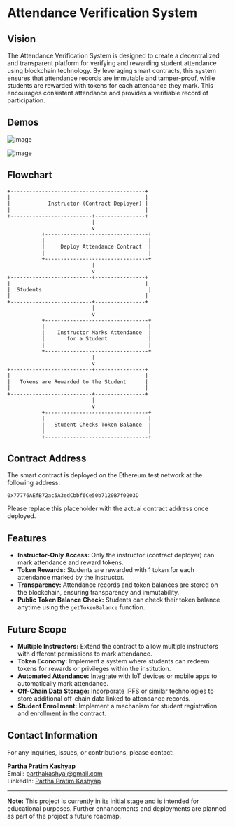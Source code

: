 # Attendance Verification System

## Vision

The Attendance Verification System is designed to create a decentralized and transparent platform for verifying and rewarding student attendance using blockchain technology. By leveraging smart contracts, this system ensures that attendance records are immutable and tamper-proof, while students are rewarded with tokens for each attendance they mark. This encourages consistent attendance and provides a verifiable record of participation.

## Demos

![image](https://github.com/user-attachments/assets/cf0e5cd6-1816-4b09-9b17-a3bd2b08898c)

![image](https://github.com/user-attachments/assets/587492c0-bcd5-4404-85be-88096f6031df)



## Flowchart

```plaintext
+-------------------------------------------+
|                                           |
|            Instructor (Contract Deployer) |
|                                           |
+--------------------------+----------------+
                           |
                           v
           +---------------------------------+
           |                                 |
           |     Deploy Attendance Contract  |
           |                                 |
           +---------------------------------+
                           |
                           v
+--------------------------+----------------+
|                                           |
|  Students                                  |
|                                           |
+--------------------------+----------------+
                           |
                           v
           +---------------------------------+
           |                                 |
           |    Instructor Marks Attendance  |
           |       for a Student             |
           |                                 |
           +---------------------------------+
                           |
                           v
+--------------------------+----------------+
|                                           |
|   Tokens are Rewarded to the Student      |
|                                           |
+--------------------------+----------------+
                           |
                           v
           +---------------------------------+
           |                                 |
           |   Student Checks Token Balance  |
           |                                 |
           +---------------------------------+
```

## Contract Address

The smart contract is deployed on the Ethereum test network at the following address:

`0x77776AEfB72ac5A3edCbbf6Ce50b7120B7f0203D`

Please replace this placeholder with the actual contract address once deployed.

## Features

- **Instructor-Only Access:** Only the instructor (contract deployer) can mark attendance and reward tokens.
- **Token Rewards:** Students are rewarded with 1 token for each attendance marked by the instructor.
- **Transparency:** Attendance records and token balances are stored on the blockchain, ensuring transparency and immutability.
- **Public Token Balance Check:** Students can check their token balance anytime using the `getTokenBalance` function.

## Future Scope

- **Multiple Instructors:** Extend the contract to allow multiple instructors with different permissions to mark attendance.
- **Token Economy:** Implement a system where students can redeem tokens for rewards or privileges within the institution.
- **Automated Attendance:** Integrate with IoT devices or mobile apps to automatically mark attendance.
- **Off-Chain Data Storage:** Incorporate IPFS or similar technologies to store additional off-chain data linked to attendance records.
- **Student Enrollment:** Implement a mechanism for student registration and enrollment in the contract.

## Contact Information

For any inquiries, issues, or contributions, please contact:

**Partha Pratim Kashyap**  
Email: parthakashyal@gmail.com  
LinkedIn: [Partha Pratim Kashyap](https://www.linkedin.com/in/partha-pratim-kashyap)  


---

**Note:** This project is currently in its initial stage and is intended for educational purposes. Further enhancements and deployments are planned as part of the project's future roadmap.
